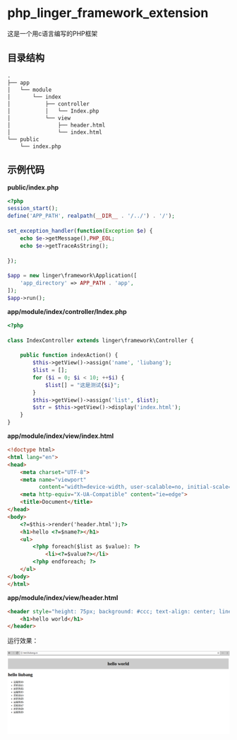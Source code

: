 # php_linger_framework_extension

这是一个用c语言编写的PHP框架

## 目录结构

```
.
├── app
│   └── module
│       └── index
│           ├── controller
│           │   └── Index.php
│           └── view
│               ├── header.html
│               └── index.html
└── public
    └── index.php
```


## 示例代码

**public/index.php**

```php
<?php
session_start();
define('APP_PATH', realpath(__DIR__ . '/../') . '/');

set_exception_handler(function(Exception $e) {
	echo $e->getMessage(),PHP_EOL;
	echo $e->getTraceAsString();

});

$app = new linger\framework\Application([
	'app_directory' => APP_PATH . 'app',
]);
$app->run();
```

**app/module/index/controller/Index.php**

```php
<?php

class IndexController extends linger\framework\Controller {

    public function indexAction() {
        $this->getView()->assign('name', 'liubang');
        $list = [];
        for ($i = 0; $i < 10; ++$i) {
            $list[] = "这是测试{$i}";
        }
        $this->getView()->assign('list', $list);
        $str = $this->getView()->display('index.html');
    }
}
```


**app/module/index/view/index.html**

```html
<!doctype html>
<html lang="en">
<head>
    <meta charset="UTF-8">
    <meta name="viewport"
          content="width=device-width, user-scalable=no, initial-scale=1.0, maximum-scale=1.0, minimum-scale=1.0">
    <meta http-equiv="X-UA-Compatible" content="ie=edge">
    <title>Document</title>
</head>
<body>
    <?=$this->render('header.html');?>
    <h1>hello <?=$name?></h1>
    <ul>
        <?php foreach($list as $value): ?>
            <li><?=$value?></li>
        <?php endforeach; ?>
    </ul>
</body>
</html>
```

**app/module/index/view/header.html**

```html
<header style="height: 75px; background: #ccc; text-align: center; line-height: 75px;">
    <h1>hello world</h1>
</header>
```

运行效果：

![](snapshot/1.png)

